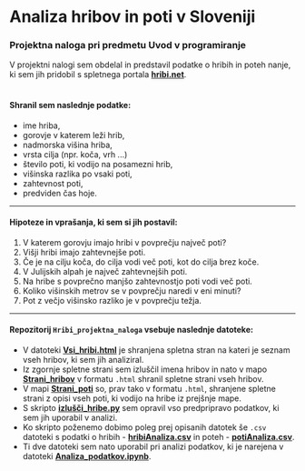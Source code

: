# Analiza hribov in poti v Sloveniji
### Projektna naloga pri predmetu Uvod v programiranje
V projektni nalogi sem obdelal in predstavil podatke o hribih in poteh nanje, ki sem jih pridobil s spletnega portala __[hribi.net](https://www.hribi.net)__. 
<br><br>
#### Shranil sem naslednje podatke:
- ime hriba,
- gorovje v katerem leži hrib,
- nadmorska višina hriba,
- vrsta cilja (npr. koča, vrh ...)
- število poti, ki vodijo na posamezni hrib,
- višinska razlika po vsaki poti,
- zahtevnost poti,
- predviden čas hoje. 
*** 
#### Hipoteze in vprašanja, ki sem si jih postavil:
1. V katerem gorovju imajo hribi v povprečju največ poti?
2. Višji hribi imajo zahtevnejše poti.
3. Če je na cilju koča, do cilja vodi več poti, kot do cilja brez koče.
4. V Julijskih alpah je največ zahtevnejših poti.
5. Na hribe s povprečno manjšo zahtevnostjo poti vodi več poti.
6. Koliko višinskih metrov se v povprečju naredi v eni minuti?
7. Pot z večjo višinsko razliko je v povprečju težja.
***
#### Repozitorij `Hribi_projektna_naloga` vsebuje naslednje datoteke:
* V datoteki __[Vsi_hribi.html](Vsi_hribi.html)__ je shranjena spletna stran na kateri je seznam vseh hribov, ki sem jih analiziral.
* Iz zgornje spletne strani sem izluščil imena hribov in nato v mapo __[Strani_hribov](Strani_hribov)__ v formatu `.html` shranil spletne strani vseh hribov.
* V mapi __[Strani_poti](Strani_poti)__ so, prav tako v formatu `.html`, shranjene spletne strani z opisi vseh poti, ki vodijo na hribe iz prejšnje mape.
* S skripto __[izlušči_hribe.py](izlušči_hribe.py)__ sem opravil vso predpripravo podatkov, ki sem jih uporabil v analizi.
* Ko skripto poženemo dobimo poleg prej opisanih datotek še `.csv` datoteki s podatki o hribih - __[hribiAnaliza.csv](hribiAnaliza.csv)__ in poteh - __[potiAnaliza.csv](potiAnaliza.csv)__.
* Ti dve datoteki sem nato uporabil pri analizi podatkov, ki je narejena v datoteki __[Analiza_podatkov.ipynb](Analiza_podatkov.ipynb)__.
